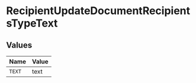 # RecipientUpdateDocumentRecipientsTypeText


## Values

| Name   | Value  |
| ------ | ------ |
| `TEXT` | text   |